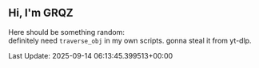 ## Hi, I'm GRQZ
Here should be something random:  
definitely need `traverse_obj` in my own scripts. gonna steal it from yt-dlp.


Last Update: 2025-09-14 06:13:45.399513+00:00

